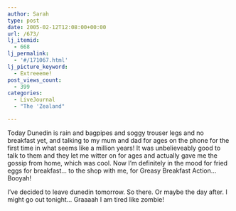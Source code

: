 ```yaml
---
author: Sarah
type: post
date: 2005-02-12T12:08:00+00:00
url: /673/
lj_itemid:
  - 668
lj_permalink:
  - '#/171067.html'
lj_picture_keyword:
  - Extreeeme!
post_views_count:
  - 399
categories:
  - LiveJournal
  - "The 'Zealand"

---
```

Today Dunedin is rain and bagpipes and soggy trouser legs and no breakfast yet, and talking to my mum and dad for ages on the phone for the first time in what seems like a million years! It was unbelieveably good to talk to them and they let me witter on for ages and actually gave me the gossip from home, which was cool. Now I&#8217;m definitely in the mood for fried eggs for breakfast&#8230; to the shop with me, for Greasy Breakfast Action&#8230; Booyah!
  
I&#8217;ve decided to leave dunedin tomorrow. So there. Or maybe the day after. I might go out tonight&#8230; Graaaah I am tired like zombie!